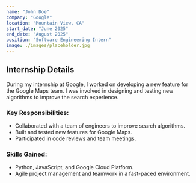 ```yaml
---
name: "John Doe"
company: "Google"
location: "Mountain View, CA"
start_date: "June 2025"
end_date: "August 2025"
position: "Software Engineering Intern"
image: ./images/placeholder.jpg
---
```


## Internship Details

During my internship at Google, I worked on developing a new feature for the Google Maps team. I was involved in designing and testing new algorithms to improve the search experience.

### Key Responsibilities:
- Collaborated with a team of engineers to improve search algorithms.
- Built and tested new features for Google Maps.
- Participated in code reviews and team meetings.

### Skills Gained:
- Python, JavaScript, and Google Cloud Platform.
- Agile project management and teamwork in a fast-paced environment.
